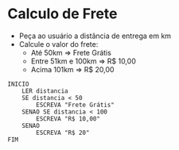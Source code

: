 # Calculo de Frete

- Peça ao usuário a distância de entrega em km
- Calcule o valor do frete:
    - Até 50km => Frete Grátis
    - Entre 51km e 100km => R$ 10,00
    - Acima 101km => R$ 20,00

```
INICIO
    LER distancia
    SE distancia < 50
        ESCREVA "Frete Grátis"
    SENAO SE distancia < 100
        ESCREVA "R$ 10,00"
    SENAO
        ESCREVA "R$ 20"
FIM
```